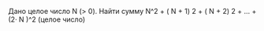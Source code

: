  Дано целое число N (> 0). Найти сумму
 N^2 + ( N + 1) 2 + ( N + 2) 2 + ... + (2· N )^2
 (целое число)
